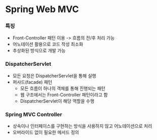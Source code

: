# Spring Web MVC

### 특징
- Front-Controller 패턴 이용 -> 흐름의 전/후 처리 가능
- 어노테이션 활용으로 코드 작성 최소화
- 추상화된 방식으로 개발 가능

### DispatcherServlet
- 모든 요청은 DispatcherServlet을 통해 실행
- 퍼사드(facade) 패턴
    - 모든 흐름이 하나의 객체를 통해 진행되는 패턴
    - 웹 구조에서는 Front-Controller 패턴이라고 함
    - DispatcherServlet이 해당 역할을 수행

### Spring MVC Controller
- 상속이나 인터페이스를 구현하는 방식을 사용하지 않고 어노테이션으로 처리
- 오버라이드 없이 필요한 메서드 정의

